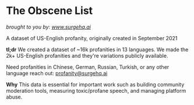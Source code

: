 # The Obscene List
*brought to you by: www.surgehq.ai*

A dataset of US-English profanity, originally created in September 2021

**tl;dr**
We created a dataset of ~16k profanities in 13 languages. We made the 2k+ US-English profanities and they're variations publicly available.

Need profanities in Chinese, German, Russian, Turkish, or any other language reach out: profanity@surgehq.ai

**Why**
This data is essential for important work such as building community moderation tools, measuring toxic/profane speech, and managing platform abuse.
